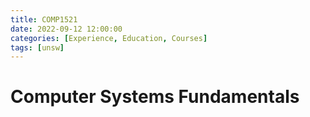 ```yaml
---
title: COMP1521
date: 2022-09-12 12:00:00
categories: [Experience, Education, Courses]
tags: [unsw]
---
```


# Computer Systems Fundamentals
